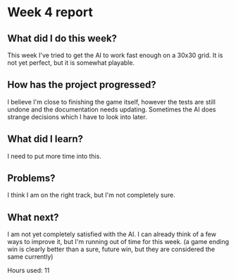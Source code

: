 # Week 4 report

## What did I do this week?

This week I've tried to get the AI to work fast enough on a 30x30 grid. It is not yet perfect, but it is somewhat playable. 

## How has the project progressed?

I believe I'm close to finishing the game itself, however the tests are still undone and the documentation needs updating. Sometimes the AI does strange decisions
 which I have to look into later.

## What did I learn?

I need to put more time into this. 


## Problems?

I think I am on the right track, but I'm not completely sure. 

## What next?

I am not yet completely satisfied with the AI. I can already think of a few ways to improve it, but I'm running out of time for this week. (a game ending win is clearly better
 than a sure, future win, but they are considered the same currently)

Hours used: 11
